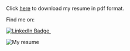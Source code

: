 Click [here](https://github.com/scalar-tns/scalar-tns/raw/gh-pages/CV_fr_Matteo_%D0%A1utrone.pdf) to download my resume in pdf format.

Find me on:

<a href="https://www.linkedin.com/in/matteo-cutrone-53987a1b8/">
<img src="https://img.shields.io/badge/LinkedIn-blue?style=for-the-badge&logo=linkedin&logoColor=white" alt="LinkedIn Badge"/>
</a>
<img src="https://komarev.com/ghpvc/?username=scalar-tns&style=flat-square&color=blue" alt=""/>

![My resume](CV_fr_Matteo_Cutrone.png)
